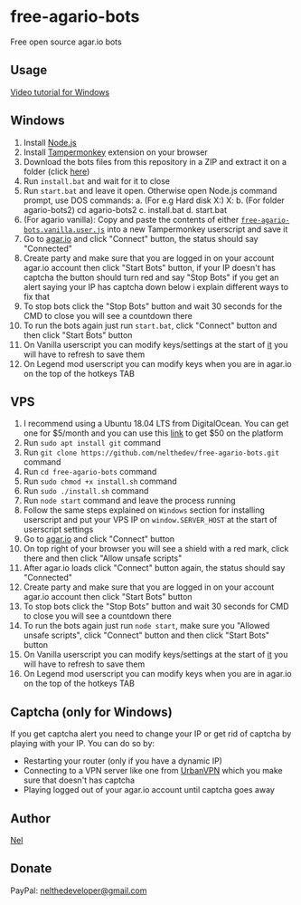 # free-agario-bots
Free open source agar.io bots



## Usage
[Video tutorial for Windows](https://www.youtube.com/watch?v=TkihvNIpiTw)

Windows
-------
1. Install [Node.js](https://nodejs.org)
2. Install [Tampermonkey](https://chrome.google.com/webstore/detail/tampermonkey/dhdgffkkebhmkfjojejmpbldmpobfkfo) extension on your browser
3. Download the bots files from this repository in a ZIP and extract it on a folder (click [here](http://jimboy3100.github.io/ExampleScripts/agario-bots2/agario-bots.zip))
4. Run `install.bat` and wait for it to close
5. Run `start.bat` and leave it open. Otherwise open Node.js command prompt, use DOS commands:
a. (For e.g Hard disk X:) X: 
b. (For folder agario-bots2) cd agario-bots2
c. install.bat
d. start.bat
6. (For agario vanilla): Copy and paste the contents of either [`free-agario-bots.vanilla.user.js`](http://jimboy3100.github.io/ExampleScripts/agario-bots2/free-agario-bots.vanilla.user.js) into a new Tampermonkey userscript and save it
7. Go to [agar.io](https://agar.io) and click "Connect" button, the status should say "Connected"
8. Create party and make sure that you are logged in on your account agar.io account then click "Start Bots" button, if your IP doesn't has captcha the button should turn red and say "Stop Bots" if you get an alert saying your IP has captcha down below i explain different ways to fix that
9. To stop bots click the "Stop Bots" button and wait 30 seconds for the CMD to close you will see a countdown there
10. To run the bots again just run `start.bat`, click "Connect" button and then click "Start Bots" button
11. On Vanilla userscript you can modify keys/settings at the start of [it](http://jimboy3100.github.io/ExampleScripts/agario-bots2/free-agario-bots.vanilla.user.js#L11) you will have to refresh to save them
12. On Legend mod userscript you can modify keys when you are in agar.io on the top of the hotkeys TAB

VPS
-------
1. I recommend using a Ubuntu 18.04 LTS from DigitalOcean. You can get one for $5/month and you can use this [link](https://m.do.co/c/fa7a805f6e60) to get $50 on the platform
2. Run `sudo apt install git` command
3. Run `git clone https://github.com/nelthedev/free-agario-bots.git` command
4. Run `cd free-agario-bots` command
5. Run `sudo chmod +x install.sh` command
6. Run `sudo ./install.sh` command
7. Run `node start` command and leave the process running
8. Follow the same steps explained on `Windows` section for installing userscript and put your VPS IP on `window.SERVER_HOST` at the start of userscript settings
9. Go to [agar.io](https://agar.io) and click "Connect" button
10. On top right of your browser you will see a shield with a red mark, click there and then click "Allow unsafe scripts"
11. After agar.io loads click "Connect" button again, the status should say "Connected"
12. Create party and make sure that you are logged in on your account agar.io account then click "Start Bots" button
13. To stop bots click the "Stop Bots" button and wait 30 seconds for CMD to close you will see a countdown there
14. To run the bots again just run `node start`, make sure you "Allowed unsafe scripts", click "Connect" button and then click "Start Bots" button
15. On Vanilla userscript you can modify keys/settings at the start of [it](http://jimboy3100.github.io/ExampleScripts/agario-bots2/free-agario-bots.vanilla.user.js#L11) you will have to refresh to save them
16. On Legend mod userscript you can modify keys when you are in agar.io on the top of the hotkeys TAB


## Captcha (only for Windows)
If you get captcha alert you need to change your IP or get rid of captcha by playing with your IP. You can do so by:
- Restarting your router (only if you have a dynamic IP)
- Connecting to a VPN server like one from [UrbanVPN](https://www.urban-vpn.com/) which you make sure that doesn't has captcha
- Playing logged out of your agar.io account until captcha goes away

## Author
[Nel](https://github.com/nelthedev/free-agario-bots)

## Donate
PayPal: nelthedeveloper@gmail.com
